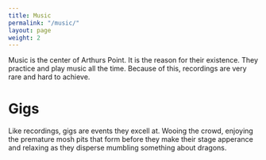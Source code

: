 ```yaml
---
title: Music
permalink: "/music/"
layout: page
weight: 2
---
```


Music is the center of Arthurs Point. It is the reason for their existence. They practice and play music all the time. Because of this, recordings are very rare and hard to achieve.


# Gigs

Like recordings, gigs are events they excell at. Wooing the crowd, enjoying the premature mosh pits that form before they make their stage apperance and relaxing as they disperse mumbling something about dragons.